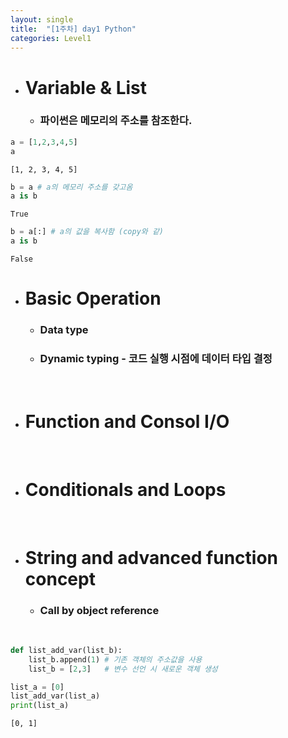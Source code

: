 ```yaml
---
layout: single
title:  "[1주차] day1 Python"
categories: Level1
---
```


* # Variable & List
  * ### 파이썬은 메모리의 주소를 참조한다.

```python
a = [1,2,3,4,5]
a
```

    [1, 2, 3, 4, 5]

```python
b = a # a의 메모리 주소를 갖고옴
a is b
```

    True

```python
b = a[:] # a의 값을 복사함 (copy와 같)
a is b
```

    False

* # Basic Operation
  * ### Data type
  * ### Dynamic typing - 코드 실행 시점에 데이터 타입 결정  
<br/>

* # Function and Consol I/O  
<br/>

* # Conditionals and Loops
<br/>

* # String and advanced function concept
  * ### Call by object reference
<br/>

```python
def list_add_var(list_b):
    list_b.append(1) # 기존 객체의 주소값을 사용
    list_b = [2,3]   # 변수 선언 시 새로운 객체 생성

list_a = [0]
list_add_var(list_a)
print(list_a)
```

    [0, 1]
